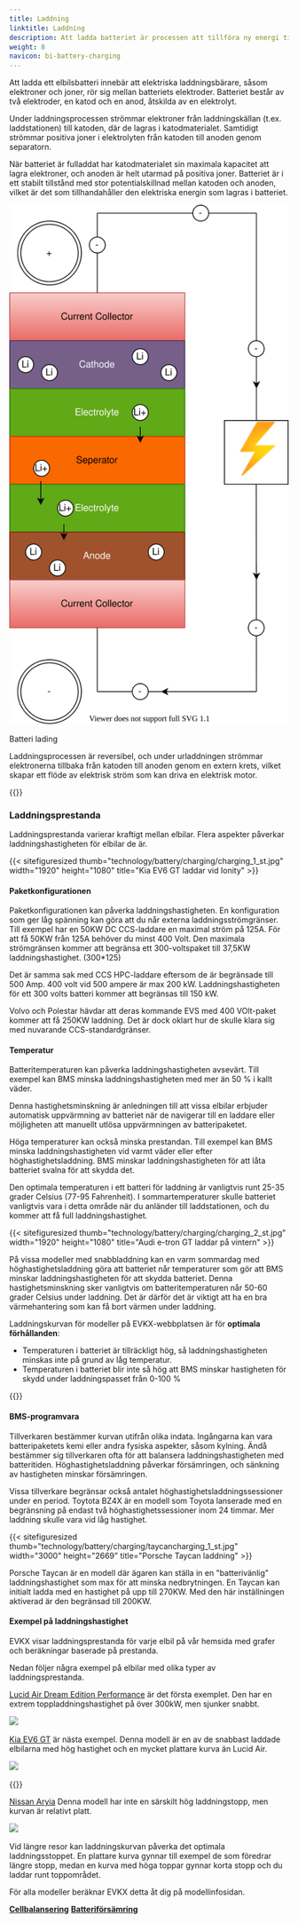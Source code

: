 ```yaml
---
title: Laddning
linktitle: Laddning
description: Att ladda batteriet är processen att tillföra ny energi till batteriet.
weight: 8
navicon: bi-battery-charging
---
```

<!-- markdownlint-disable MD033 -->
Att ladda ett elbilsbatteri innebär att elektriska laddningsbärare, såsom elektroner och joner, rör sig mellan batteriets elektroder. Batteriet består av två elektroder, en katod och en anod, åtskilda av en elektrolyt.

Under laddningsprocessen strömmar elektroner från laddningskällan (t.ex. laddstationen) till katoden, där de lagras i katodmaterialet. Samtidigt strömmar positiva joner i elektrolyten från katoden till anoden genom separatorn.

När batteriet är fulladdat har katodmaterialet sin maximala kapacitet att lagra elektroner, och anoden är helt utarmad på positiva joner. Batteriet är i ett stabilt tillstånd med stor potentialskillnad mellan katoden och anoden, vilket är det som tillhandahåller den elektriska energin som lagras i batteriet.

<figur>
<img src="batteryconceptcharging.drawio.svg" class="img-fluid mx-auto d-block">
<figcaption>
         <p class="lead text-center fw-semibold">
             Batteri lading
         </p>
     </figcaption>
</figur>

Laddningsprocessen är reversibel, och under urladdningen strömmar elektronerna tillbaka från katoden till anoden genom en extern krets, vilket skapar ett flöde av elektrisk ström som kan driva en elektrisk motor.

{{<evkxdisplayaddarticle />}}

### Laddningsprestanda

Laddningsprestanda varierar kraftigt mellan elbilar. Flera aspekter påverkar laddningshastigheten för elbilar de är.

{{< sitefiguresized thumb="technology/battery/charging/charging_1_st.jpg" width="1920" height="1080" title="Kia EV6 GT laddar vid Ionity" >}}

#### Paketkonfigurationen

Paketkonfigurationen kan påverka laddningshastigheten. En konfiguration som ger låg spänning kan göra att du når externa laddningsströmgränser. Till exempel har en 50KW DC CCS-laddare en maximal ström på 125A. För att få 50KW från 125A behöver du minst 400 Volt. Den maximala strömgränsen kommer att begränsa ett 300-voltspaket till 37,5KW laddningshastighet. (300*125)

Det är samma sak med CCS HPC-laddare eftersom de är begränsade till 500 Amp. 400 volt vid 500 ampere är max 200 kW. Laddningshastigheten för ett 300 volts batteri kommer att begränsas till 150 kW.

Volvo och Polestar hävdar att deras kommande EVS med 400 VOlt-paket kommer att få 250KW laddning. Det är dock oklart hur de skulle klara sig med nuvarande CCS-standardgränser.

#### Temperatur

Batteritemperaturen kan påverka laddningshastigheten avsevärt. Till exempel kan BMS minska laddningshastigheten med mer än 50 % i kallt väder.

Denna hastighetsminskning är anledningen till att vissa elbilar erbjuder automatisk uppvärmning av batteriet när de navigerar till en laddare eller möjligheten att manuellt utlösa uppvärmningen av batteripaketet.

Höga temperaturer kan också minska prestandan. Till exempel kan BMS minska laddningshastigheten vid varmt väder eller efter höghastighetsladdning. BMS minskar laddningshastigheten för att låta batteriet svalna för att skydda det.

Den optimala temperaturen i ett batteri för laddning är vanligtvis runt 25-35 grader Celsius (77-95 Fahrenheit). I sommartemperaturer skulle batteriet vanligtvis vara i detta område när du anländer till laddstationen, och du kommer att få full laddningshastighet.

{{< sitefiguresized thumb="technology/battery/charging/charging_2_st.jpg" width="1920" height="1080" title="Audi e-tron GT laddar på vintern" >}}

På vissa modeller med snabbladdning kan en varm sommardag med höghastighetsladdning göra att batteriet når temperaturer som gör att BMS minskar laddningshastigheten för att skydda batteriet. Denna hastighetsminskning sker vanligtvis om batteritemperaturen når 50-60 grader Celsius under laddning. Det är därför det är viktigt att ha en bra värmehantering som kan få bort värmen under laddning.

Laddningskurvan för modeller på EVKX-webbplatsen är för <b>optimala förhållanden</b>:

- Temperaturen i batteriet är tillräckligt hög, så laddningshastigheten minskas inte på grund av låg temperatur.
- Temperaturen i batteriet blir inte så hög att BMS minskar hastigheten för skydd under laddningspasset från 0-100 %

{{<evkxdisplayaddarticle />}}

#### BMS-programvara

Tillverkaren bestämmer kurvan utifrån olika indata. Ingångarna kan vara batteripaketets kemi eller andra fysiska aspekter, såsom kylning. Ändå bestämmer sig tillverkaren ofta för att balansera laddningshastigheten med batteritiden. Höghastighetsladdning påverkar försämringen, och sänkning av hastigheten minskar försämringen.

Vissa tillverkare begränsar också antalet höghastighetsladdningssessioner under en period. Toytota BZ4X är en modell som Toyota lanserade med en begränsning på endast två höghastighetssessioner inom 24 timmar. Mer laddning skulle vara vid låg hastighet.

{{< sitefiguresized thumb="technology/battery/charging/taycancharging_1_st.jpg" width="3000" height="2669" title="Porsche Taycan laddning" >}}

Porsche Taycan är en modell där ägaren kan ställa in en "batterivänlig" laddningshastighet som max för att minska nedbrytningen. En Taycan kan initialt ladda med en hastighet på upp till 270KW. Med den här inställningen aktiverad är den begränsad till 200KW.

#### Exempel på laddningshastighet

EVKX visar laddningsprestanda för varje elbil på vår hemsida med grafer och beräkningar baserade på prestanda.

Nedan följer några exempel på elbilar med olika typer av laddningsprestanda.

[Lucid Air Dream Edition Performance](/models/lucid/air/air_dream_edition_performance/chargingcurve/) är det första exemplet. Den har en extrem toppladdningshastighet på över 300kW, men sjunker snabbt.

<img src="/images/models/lucid/air/air_dream_edition_performance/chargingcurve.svg" class="img-fluid">

[Kia EV6 GT](/models/kia/ev6/ev6_gt/chargingcurve/) är nästa exempel. Denna modell är en av de snabbast laddade elbilarna med hög hastighet och en mycket plattare kurva än Lucid Air.

<img src="/images/models/kia/ev6/ev6_gt/chargingcurve.svg" class="img-fluid">

{{<evkxdisplayaddarticle />}}

[Nissan Aryia](/models/nissan/ariya/ariya_87kwh_e-4orce/chargingcurve/) Denna modell har inte en särskilt hög laddningstopp, men kurvan är relativt platt.

<img src="/images/models/nissan/ariya/ariya_87kwh_e-4orce/chargingcurve.svg" class="img-fluid">

Vid längre resor kan laddningskurvan påverka det optimala laddningsstoppet. En plattare kurva gynnar till exempel de som föredrar längre stopp, medan en kurva med höga toppar gynnar korta stopp och du laddar runt toppområdet.

För alla modeller beräknar EVKX detta åt dig på modellinfosidan.

<div class="mt-3 mb-3">
    <a href="../cellbalancing/" class="text-decoration-none text-black"><strong><i class="bi-arrow-left"></i>  Cellbalansering</strong></a>
    <a href="../degredation/" class="text-decoration-none text-black float-end"><strong>Batteriförsämring <i class="bi-arrow-right"></i></strong></a>
</div>
